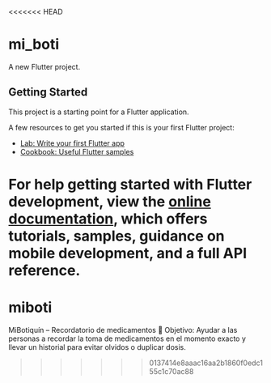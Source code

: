 <<<<<<< HEAD
# mi_boti

A new Flutter project.

## Getting Started

This project is a starting point for a Flutter application.

A few resources to get you started if this is your first Flutter project:

- [Lab: Write your first Flutter app](https://docs.flutter.dev/get-started/codelab)
- [Cookbook: Useful Flutter samples](https://docs.flutter.dev/cookbook)

For help getting started with Flutter development, view the
[online documentation](https://docs.flutter.dev/), which offers tutorials,
samples, guidance on mobile development, and a full API reference.
=======
# miboti
MiBotiquín – Recordatorio de medicamentos 🎯 Objetivo: Ayudar a las personas a recordar la toma de medicamentos en el momento exacto y llevar un historial para evitar olvidos o duplicar dosis.
>>>>>>> 0137414e8aaac16aa2b1860f0edc155c1c70ac88
